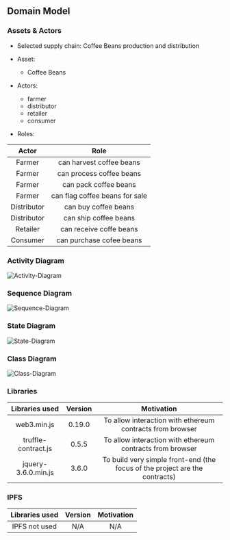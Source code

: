 ## Domain Model

### Assets & Actors

- Selected supply chain: Coffee Beans production and distribution

- Asset:
  - Coffee Beans

- Actors:
  - farmer
  - distributor
  - retailer
  - consumer

- Roles:

| Actor | Role |
|:---:|:---:|
|Farmer|can harvest coffee beans|
|Farmer|can process coffee beans|
|Farmer|can pack coffee beans|
|Farmer|can flag coffee beans for sale|
|Distributor|can buy coffee beans|
|Distributor|can ship coffee beans|
|Retailer|can receive coffe beans|
|Consumer|can purchase cofee beans|

### Activity Diagram

![Activity-Diagram](Activity-Diagram.png)

### Sequence Diagram

![Sequence-Diagram](Sequence-Diagram.png)

### State Diagram

![State-Diagram](State-Diagram.png)

### Class Diagram

![Class-Diagram](Class-Diagram.png)

### Libraries ️

| Libraries used | Version | Motivation |
|:---:|:---:|:---:|
|web3.min.js|0.19.0|To allow interaction with ethereum contracts from browser|
|truffle-contract.js|0.5.5|To allow interaction with ethereum contracts from browser|
|jquery-3.6.0.min.js|3.6.0|To build very simple front-end (the focus of the project are the contracts)|

### IPFS

| Libraries used | Version | Motivation |
|:---:|:---:|:---:|
|IPFS not used|N/A|N/A|
